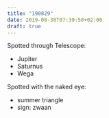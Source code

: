 ```yaml
---
title: "190829"
date: 2019-08-30T07:39:50+02:00
draft: true
---
```


Spotted through Telescope:

* Jupiter
* Saturnus
* Wega

Spotted with the naked eye:
* summer triangle
* sign: zwaan
